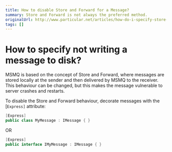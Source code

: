 ```yaml
---
title: How to disable Store and Forward for a Message?
summary: Store and Forward is not always the preferred method.
originalUrl: http://www.particular.net/articles/how-do-i-specify-store-forward-for-a-message
tags: []
---
```


How to specify not writing a message to disk?
=============================================

MSMQ is based on the concept of Store and Forward, where messages are stored locally at the sender and then delivered by MSMQ to the receiver. This behaviour can be changed, but this makes the message vulnerable to server crashes and restarts.

To disable the Store and Forward behaviour, decorate messages with the [`Express]` attribute:


```C#
[Express]
public class MyMessage : IMessage { }
```

 OR


```C#
[Express]
public interface IMyMessage : IMessage { }
```




